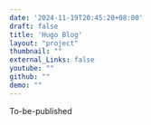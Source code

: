 ```yaml
---
date: '2024-11-19T20:45:20+08:00'
draft: false
title: 'Hugo Blog'
layout: "project"
thumbnail: ""
external_Links: false
youtube: ""
github: ""
demo: ""
---
```


To-be-published